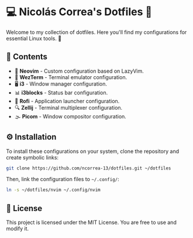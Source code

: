 # 💻 Nicolás Correa's Dotfiles 🎨

Welcome to my collection of dotfiles. Here you'll find my configurations for essential Linux tools. 🚀

## 📂 Contents
- 📝 **Neovim** - Custom configuration based on LazyVim.
- 🔲 **WezTerm** - Terminal emulator configuration.
- 🖥️ **i3** - Window manager configuration.
- 📊 **i3blocks** - Status bar configuration.
- 🚀 **Rofi** - Application launcher configuration.
- 🔍 **Zellij** - Terminal multiplexer configuration.
- 🌫️ **Picom** - Window compositor configuration.

## ⚙️ Installation
To install these configurations on your system, clone the repository and create symbolic links:

```bash
git clone https://github.com/ncorrea-13/dotfiles.git ~/dotfiles
```

Then, link the configuration files to `~/.config/`:

```bash
ln -s ~/dotfiles/nvim ~/.config/nvim
```

## 📜 License
This project is licensed under the MIT License. You are free to use and modify it.

